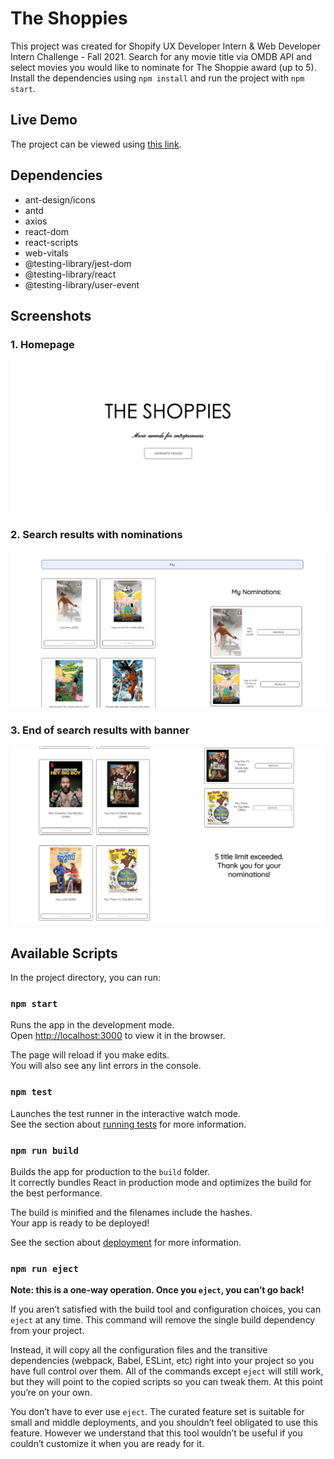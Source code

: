 # The Shoppies

This project was created for Shopify UX Developer Intern & Web Developer Intern Challenge - Fall 2021. Search for any movie title via OMDB API and select movies you would like to nominate for The Shoppie award (up to 5).
Install the dependencies using `npm install` and run the project with `npm start`.

## Live Demo

The project can be viewed using [this link](https://60943008a80d570007ec152f--dazzling-nightingale-8178d2.netlify.app/).

## Dependencies

- ant-design/icons
- antd
- axios
- react-dom
- react-scripts
- web-vitals
- @testing-library/jest-dom
- @testing-library/react
- @testing-library/user-event

## Screenshots

### 1. Homepage

!["Screenshot of Homepage"](https://github.com/maniutin/the-shoppies/blob/main/src/assets/homepage.png)

### 2. Search results with nominations

!["Screenshot of search results with nominations"](https://github.com/maniutin/the-shoppies/blob/main/src/assets/search-results-with-nominations.png)

### 3. End of search results with banner

!["Screenshot of end of search results with banner"](https://github.com/maniutin/the-shoppies/blob/main/src/assets/end-of-nominations-w-banner.png)

## Available Scripts

In the project directory, you can run:

### `npm start`

Runs the app in the development mode.\
Open [http://localhost:3000](http://localhost:3000) to view it in the browser.

The page will reload if you make edits.\
You will also see any lint errors in the console.

### `npm test`

Launches the test runner in the interactive watch mode.\
See the section about [running tests](https://facebook.github.io/create-react-app/docs/running-tests) for more information.

### `npm run build`

Builds the app for production to the `build` folder.\
It correctly bundles React in production mode and optimizes the build for the best performance.

The build is minified and the filenames include the hashes.\
Your app is ready to be deployed!

See the section about [deployment](https://facebook.github.io/create-react-app/docs/deployment) for more information.

### `npm run eject`

**Note: this is a one-way operation. Once you `eject`, you can’t go back!**

If you aren’t satisfied with the build tool and configuration choices, you can `eject` at any time. This command will remove the single build dependency from your project.

Instead, it will copy all the configuration files and the transitive dependencies (webpack, Babel, ESLint, etc) right into your project so you have full control over them. All of the commands except `eject` will still work, but they will point to the copied scripts so you can tweak them. At this point you’re on your own.

You don’t have to ever use `eject`. The curated feature set is suitable for small and middle deployments, and you shouldn’t feel obligated to use this feature. However we understand that this tool wouldn’t be useful if you couldn’t customize it when you are ready for it.
